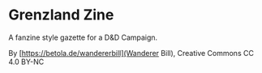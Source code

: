 # Grenzland Zine

A fanzine style gazette for a D&amp;D Campaign.

By [https://betola.de/wandererbill](Wanderer Bill), Creative Commons
CC 4.0 BY-NC

